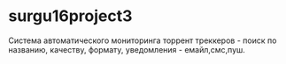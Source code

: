 # surgu16project3
Система автоматического мониторинга торрент треккеров - поиск по названию, качеству, формату, уведомления - емайл,смс,пуш.
